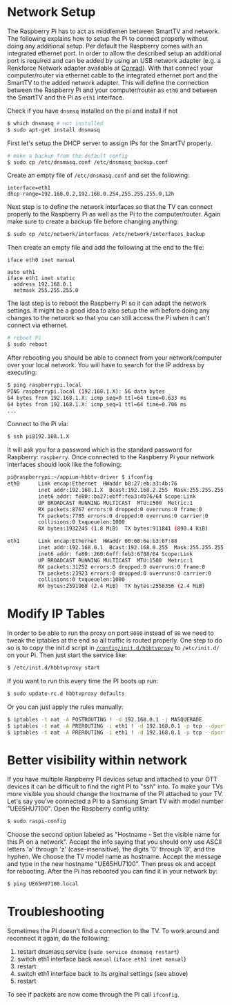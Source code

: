 Network Setup
=============

The Raspberry Pi has to act as middlemen between SmartTV and network. The following explains how to setup the Pi to connect properly without doing any additional setup. Per default the Raspberry comes with an integrated ethernet port. In order to allow the described setup an additional port is required and can be added by using an USB network adapter (e.g. a Renkforce Network adapter available at [Conrad](http://www.conrad.com/ce/en/product/1079700/Network-adapter-100-Mbits-Renkforce-USB-20-LAN-10100-Mbps)). With that connect your computer/router via ethernet cable to the integrated ethernet port and the SmartTV to the added network adapter. This will define the connection between the Raspberry Pi and your computer/router as `eth0` and between the SmartTV and the Pi as `eth1` interface.

Check if you have `dnsmsq` installed on the pi and install if not

```sh
$ which dnsmasq # not installed
$ sudo apt-get install dnsmasq
```

First let's setup the DHCP server to assign IPs for the SmartTV properly.

```sh
# make a backup from the default config
$ sudo cp /etc/dnsmasq.conf /etc/dnsmasq_backup.conf
```

Create an empty file of `/etc/dnsmasq.conf` and set the following:

```
interface=eth1
dhcp-range=192.168.0.2,192.168.0.254,255.255.255.0,12h
```

Next step is to define the network interfaces so that the TV can connect properly to the Raspberry Pi as well as the Pi to the computer/router. Again make sure to create a backup file before changing anything:

```sh
$ sudo cp /etc/network/interfaces /etc/network/interfaces_backup
```

Then create an empty file and add the following at the end to the file:

```
iface eth0 inet manual

auto eth1
iface eth1 inet static
  address 192.168.0.1
  netmask 255.255.255.0
```

The last step is to reboot the Raspberry Pi so it can adapt the network settings. It might be a good idea to also setup the wifi before doing any changes to the network so that you can still access the Pi when it can't connect via ethernet.

```sh
# reboot Pi
$ sudo reboot
```

After rebooting you should be able to connect from your network/computer over your local network. You will have to search for the IP address by executing:

```sh
$ ping raspberrypi.local
PING raspberrypi.local (192.168.1.X): 56 data bytes
64 bytes from 192.168.1.X: icmp_seq=0 ttl=64 time=0.633 ms
64 bytes from 192.168.1.X: icmp_seq=1 ttl=64 time=0.706 ms
...
```

Connect to the Pi via:

```sh
$ ssh pi@192.168.1.X
```

It will ask you for a password which is the standard password for Raspberry: `raspberry`. Once connected to the Raspberry Pi your network interfaces should look like the following:

```sh
pi@raspberrypi:~/appium-hbbtv-driver $ ifconfig
eth0      Link encap:Ethernet  HWaddr b8:27:eb:a3:4b:76
          inet addr:192.168.1.X  Bcast:192.168.2.255  Mask:255.255.255.0
          inet6 addr: fe80::ba27:ebff:fea3:4b76/64 Scope:Link
          UP BROADCAST RUNNING MULTICAST  MTU:1500  Metric:1
          RX packets:8767 errors:0 dropped:0 overruns:0 frame:0
          TX packets:7785 errors:0 dropped:0 overruns:0 carrier:0
          collisions:0 txqueuelen:1000
          RX bytes:1932245 (1.8 MiB)  TX bytes:911841 (890.4 KiB)

eth1      Link encap:Ethernet  HWaddr 00:60:6e:b3:67:88
          inet addr:192.168.0.1  Bcast:192.168.0.255  Mask:255.255.255.0
          inet6 addr: fe80::260:6eff:feb3:6788/64 Scope:Link
          UP BROADCAST RUNNING MULTICAST  MTU:1500  Metric:1
          RX packets:31252 errors:0 dropped:0 overruns:0 frame:0
          TX packets:23923 errors:0 dropped:0 overruns:0 carrier:0
          collisions:0 txqueuelen:1000
          RX bytes:2591968 (2.4 MiB)  TX bytes:2556356 (2.4 MiB)
```

# Modify IP Tables

In order to be able to run the proxy on port `8080` instead of `80` we need to tweak the iptables at the end so all traffic is routed properly. One step to do so is to copy the init.d script in [`/config/init.d/hbbtvproxy`](/config/init.d/hbbtvproxy) to `/etc/init.d/` on your Pi. Then just start the service like:

```sh
$ /etc/init.d/hbbtvproxy start
```

If you want to run this every time the PI boots up run:

```sh
$ sudo update-rc.d hbbtvproxy defaults
```

Or you can just apply the rules manually:

```sh
$ iptables -t nat -A POSTROUTING ! -d 192.168.0.1 -j MASQUERADE
$ iptables -t nat -A PREROUTING -i eth1 ! -d 192.168.0.1 -p tcp --dport 80 -j REDIRECT --to-port 8080
$ iptables -t nat -A PREROUTING -i eth1 ! -d 192.168.0.1 -p tcp --dport 443 -j REDIRECT --to-port 8080
```

# Better visibility within network

If you have multiple Raspberry PI devices setup and attached to your OTT devices it can be difficult to find the right PI to "ssh" into. To make your TVs more visible you should change the hostname of the PI attached to your TV. Let's say you've connected a PI to a Samsung Smart TV with model number "UE65HU7100". Open the Raspberry config utility:

```sh
$ sudo raspi-config
```

Choose the second option labeled as "Hostname - Set the visible name for this Pi on a network". Accept the info saying that you should only use ASCII letters 'a' through 'z' (case-insensitive), the digits '0' through '9', and the hyphen. We choose the TV model name as hostname. Accept the message and type in the new hostname "UE65HU7100". Then press ok and accept for rebooting. After the Pi has rebooted you can find it in your network by:

```sh
$ ping UE65HU7100.local
```

# Troubleshooting

Sometimes the PI doesn't find a connection to the TV. To work around and reconnect it again, do the following:

1. restart dnsmasq service (`sudo service dnsmasq restart`)
2. switch eth1 interface back `manual` (`iface eth1 inet manual`)
3. restart
4. switch eth1 interface back to its orginal settings (see above)
5. restart

To see if packets are now come through the Pi call `ifconfig`.
